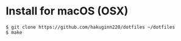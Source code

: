 # Install for macOS (OSX)

```shell
$ git clone https://github.com/hakuginn220/dotfiles ~/dotfiles
$ make
```
